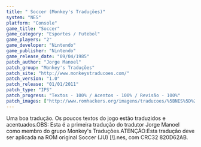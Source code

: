 ```yaml
---
title: " Soccer (Monkey's Traduções)"
system: "NES"
platform: "Console"
game_title: "Soccer"
game_category: "Esportes / Futebol"
game_players: "2"
game_developer: "Nintendo"
game_publisher: "Nintendo"
game_release_date: "09/04/1985"
patch_author: "Jorge Manoel"
patch_group: "Monkey's Traduções"
patch_site: "http://www.monkeystraducoes.com/"
patch_version: "1.0"
patch_release: "01/01/2011"
patch_type: "IPS"
patch_progress: "Textos - 100% / Acentos - 100% / Revisão - 100%"
patch_images: ["http://www.romhackers.org/imagens/traducoes/%5BNES%5D%20Soccer%20-%20Monkey's%20Tradu%C3%A7%C3%B5es%20-%201.png","http://www.romhackers.org/imagens/traducoes/%5BNES%5D%20Soccer%20-%20Monkey's%20Tradu%C3%A7%C3%B5es%20-%202.png","http://www.romhackers.org/imagens/traducoes/%5BNES%5D%20Soccer%20-%20Monkey's%20Tradu%C3%A7%C3%B5es%20-%203.png"]
---
```

Uma boa tradução. Os poucos textos do jogo estão traduzidos e acentuados.OBS: Esta é a primeira tradução do tradutor Jorge Manoel como membro do grupo Monkey's Traduções.ATENÇÃO:Esta tradução deve ser aplicada na ROM original Soccer (JU) [!].nes, com CRC32 820D62AB.